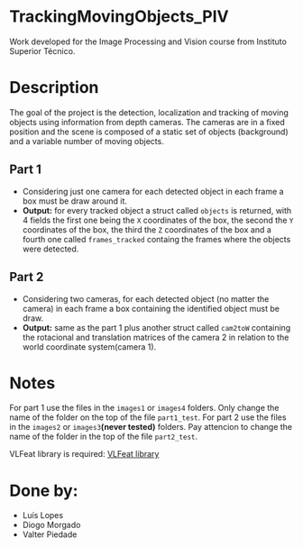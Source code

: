 # TrackingMovingObjects_PIV
Work developed for the Image Processing and Vision course from Instituto Superior Técnico.

# Description
  The goal of the project is the detection, localization and tracking of moving objects using information from depth cameras.
  The cameras are in a fixed position and the scene is composed of a static set of objects (background) and a variable number of moving objects. 

## Part 1
  - Considering just one camera for each detected object in each frame a box must be draw around it.
  - **Output:** for every tracked object a struct called `objects` is returned, with 4 fields the first one being the `X` coordinates of the box, the second the `Y` coordinates of the box, the third the `Z` coordinates of the box and a fourth one called `frames_tracked` containg the frames where the objects were detected.

## Part 2
  - Considering two cameras, for each detected object (no matter the camera) in each frame a box containing the identified object must be draw.
  - **Output:** same as the part 1 plus another struct called `cam2toW` containing the rotacional and translation matrices of the camera 2 in relation to the world coordinate system(camera 1).
  
# Notes 
 For part 1 use the files in the `images1` or `images4` folders. Only change the name of the folder on the top of the file `part1_test`.
 For part 2 use the files in the `images2` or `images3`**(never tested)** folders. Pay attencion to change the name of the folder in the top of the file `part2_test`. 
 
 VLFeat library is required: [VLFeat library](http://www.vlfeat.org/)
  
# Done by:
  - Luís Lopes
  - Diogo Morgado
  - Valter Piedade
